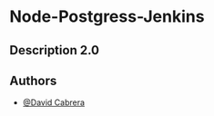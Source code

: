 
# Node-Postgress-Jenkins

## Description 2.0

## Authors

- [@David Cabrera](https://www.github.com/hdavidvc)

